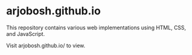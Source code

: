 # arjobosh.github.io

This repository contains various web implementations using HTML, CSS, and JavaScript.

Visit arjobosh.github.io/<page-name> to view.
